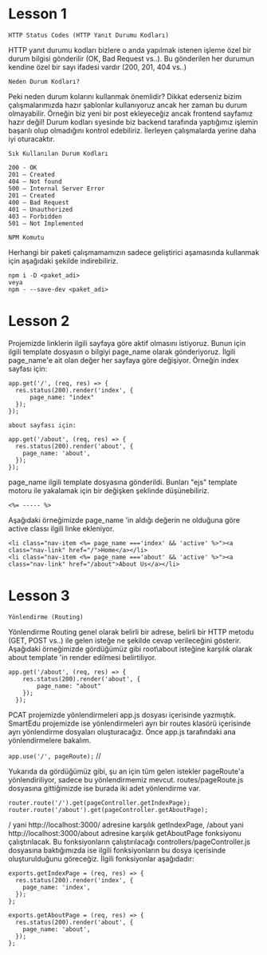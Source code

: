 # Lesson 1

```HTTP Status Codes (HTTP Yanıt Durumu Kodları)```

HTTP yanıt durumu kodları bizlere o anda yapılmak istenen işleme özel bir durum bilgisi gönderilir (OK, Bad Request vs..). Bu gönderilen her durumun kendine özel bir sayı ifadesi vardır (200, 201, 404 vs..)

```Neden Durum Kodları?```


Peki neden durum kolarını kullanmak önemlidir? Dikkat ederseniz bizim çalışmalarımızda hazır şablonlar kullanıyoruz ancak her zaman bu durum olmayabilir. Örneğin biz yeni bir post ekleyeceğiz ancak frontend sayfamız hazır değil! Durum kodları syesinde biz backend tarafında yaptığımız işlemin başarılı olup olmadığını kontrol edebiliriz. İlerleyen çalışmalarda yerine daha iyi oturacaktır.


```Sık Kullanılan Durum Kodları```

```
200 - OK
201 – Created
404 – Not found
500 – Internal Server Error
201 – Created
400 – Bad Request
401 – Unauthorized
403 – Forbidden
501 – Not Implemented
```

```NPM Komutu```

Herhangi bir paketi çalışmamamızın sadece geliştirici aşamasında kullanmak için aşağıdaki şekilde indirebiliriz.

```
npm i -D <paket_adi>
veya
npm - --save-dev <paket_adi>
```
# Lesson 2

Projemizde linklerin ilgili sayfaya göre aktif olmasını istiyoruz. Bunun için ilgili template dosyasın o bilgiyi page_name olarak gönderiyoruz. İlgili page_name'e ait olan değer her sayfaya göre değişiyor. Örneğin index sayfası için:


```
app.get('/', (req, res) => {
  res.status(200).render('index', {
      page_name: "index"
  });
});
```

```about sayfası için:```


```
app.get('/about', (req, res) => {
  res.status(200).render('about', {
    page_name: 'about',
  });
});
```

page_name ilgili template dosyasına gönderildi. Bunları "ejs" template motoru ile yakalamak için bir değişken şeklinde düşünebiliriz.



``` <%= ----- %> ```


Aşağıdaki örneğimizde page_name 'in aldığı değerin ne olduğuna göre active classı ilgili linke ekleniyor.

```
<li class="nav-item <%= page_name ==='index' && 'active' %>"><a class="nav-link" href="/">Home</a></li>
<li class="nav-item <%= page_name ==='about' && 'active' %>"><a class="nav-link" href="/about">About Us</a></li>
```
# Lesson 3

```Yönlendirme (Routing)```

Yönlendirme Routing genel olarak belirli bir adrese, belirli bir HTTP metodu (GET, POST vs..) ile gelen isteğe ne şekilde cevap verileceğini gösterir. Aşağıdaki örneğimizde gördüğümüz gibi root\about isteğine karşılık olarak about template 'in render edilmesi belirtiliyor.


```
app.get('/about', (req, res) => {
    res.status(200).render('about', {
        page_name: "about"
    });
  });
```

PCAT projemizde yönlendirmeleri app.js dosyası içerisinde yazmıştık. SmartEdu projemizde ise yönlendirmeleri ayrı bir routes klasörü içerisinde ayrı yönlendirme dosyaları oluşturacağız. Önce app.js tarafındaki ana yönlendirmelere bakalım.



```app.use('/', pageRoute);```  //


Yukarıda da gördüğümüz gibi, şu an için tüm gelen istekler pageRoute'a yönlendiriliyor, sadece bu yönlendirmemiz mevcut. routes/pageRoute.js dosyasına gittiğimizde ise burada iki adet yönlendirme var.


```
router.route('/').get(pageController.getIndexPage);
router.route('/about').get(pageController.getAboutPage);
```

/ yani http://localhost:3000/ adresine karşılık getIndexPage, /about yani http://localhost:3000/about adresine karşılık getAboutPage fonksiyonu çalıştırılacak. Bu fonksiyonların çalıştırılacağı controllers/pageController.js dosyasına baktığımızda ise ilgili fonksiyonların bu dosya içerisinde oluşturulduğunu göreceğiz. İlgili fonksiyonlar aşağıdadır:


```
exports.getIndexPage = (req, res) => {
  res.status(200).render('index', {
    page_name: 'index',
  });
};

exports.getAboutPage = (req, res) => {
  res.status(200).render('about', {
    page_name: 'about',
  });
};
```
